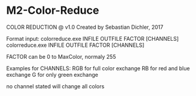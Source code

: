 # M2-Color-Reduce

COLOR REDUCTION @ v1.0
Created by Sebastian Dichler, 2017

Format input: colorreduce.exe INFILE OUTFILE FACTOR [CHANNELS]
                   colorreduce.exe INFILE OUTFILE FACTOR [CHANNELS]
              
FACTOR can be 0 to MaxColor, normaly 255

Examples for CHANNELS:
RGB    for full color exchange
RB     for red and blue exchange
G      for only green exchange

no channel stated will change all colors